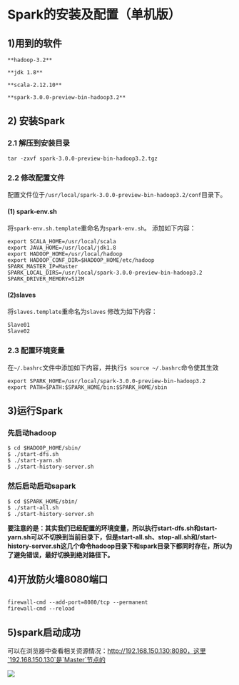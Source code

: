 # Spark的安装及配置（单机版）

## 1)用到的软件

```
**hadoop-3.2**

**jdk 1.8**

**scala-2.12.10**

**spark-3.0.0-preview-bin-hadoop3.2**
```

## 2) 安装Spark

### 2.1 解压到安装目录

```
tar -zxvf spark-3.0.0-preview-bin-hadoop3.2.tgz 
```

### 2.2 修改配置文件

配置文件位于`/usr/local/spark-3.0.0-preview-bin-hadoop3.2/conf`目录下。

#### (1) spark-env.sh

将`spark-env.sh.template`重命名为`spark-env.sh`。
添加如下内容：

```
export SCALA_HOME=/usr/local/scala
export JAVA_HOME=/usr/local/jdk1.8
export HADOOP_HOME=/usr/local/hadoop
export HADOOP_CONF_DIR=$HADOOP_HOME/etc/hadoop
SPARK_MASTER_IP=Master
SPARK_LOCAL_DIRS=/usr/local/spark-3.0.0-preview-bin-hadoop3.2
SPARK_DRIVER_MEMORY=512M

```

#### (2)slaves

将`slaves.template`重命名为`slaves`
修改为如下内容：

```
Slave01
Slave02

```

### 2.3 配置环境变量

在`~/.bashrc`文件中添加如下内容，并执行`$ source ~/.bashrc`命令使其生效

```
export SPARK_HOME=/usr/local/spark-3.0.0-preview-bin-hadoop3.2
export PATH=$PATH:$SPARK_HOME/bin:$SPARK_HOME/sbin

```

## 3)运行Spark

### 先启动hadoop

```
$ cd $HADOOP_HOME/sbin/
$ ./start-dfs.sh
$ ./start-yarn.sh
$ ./start-history-server.sh

```

### 然后启动启动sapark

```
$ cd $SPARK_HOME/sbin/
$ ./start-all.sh
$ ./start-history-server.sh

```

**要注意的是：其实我们已经配置的环境变量，所以执行start-dfs.sh和start-yarn.sh可以不切换到当前目录下，但是start-all.sh、stop-all.sh和/start-history-server.sh这几个命令hadoop目录下和spark目录下都同时存在，所以为了避免错误，最好切换到绝对路径下。**



## 4)开放防火墙8080端口

```

firewall-cmd --add-port=8080/tcp --permanent
firewall-cmd --reload

```



## 5)spark启动成功

可以在浏览器中查看相关资源情况：http://192.168.150.130:8080，这里`192.168.150.130`是`Master`节点的



![](https://i.loli.net/2019/11/25/qwoPyc8FWLOMad1.png)


